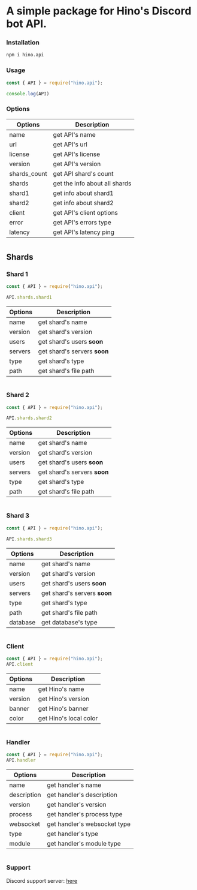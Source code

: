 # A simple package for Hino's Discord bot API.


### Installation
```sh
npm i hino.api
```

### Usage
```js
const { API } = require("hino.api");

console.log(API)
```

### Options

| Options | Description |
| - | - |
|name| get API's name|
url| get API's url|
|license| get API's license|
version| get API's version|
|shards_count| get API shard's count|
shards| get the info about all shards|
|shard1| get info about shard1|
shard2| get info about shard2|
|client| get API's client options|
error| get API's errors type|
| latency | get API's latency ping|

#


## Shards


### Shard 1

```js
const { API } = require("hino.api");

API.shards.shard1
```

| Options| Description|
| - | - |
| name |  get shard's name |
| version | get shard's version |
| users | get shard's users **soon**|
| servers | get shard's servers **soon**|
| type | get shard's type|
| path | get shard's file path |

#

### Shard 2

```js
const { API } = require("hino.api");

API.shards.shard2
```

| Options| Description|
| - | - |
| name |  get shard's name |
| version | get shard's version |
| users | get shard's users **soon**|
| servers | get shard's servers **soon**|
| type | get shard's type|
| path | get shard's file path |

#

### Shard 3

```js
const { API } = require("hino.api");

API.shards.shard3
```

| Options| Description|
| - | - |
| name |  get shard's name |
| version | get shard's version |
| users | get shard's users **soon**|
| servers | get shard's servers **soon**|
| type | get shard's type|
| path | get shard's file path |
| database | get database's type |

#

### Client

```js
const { API } = require("hino.api");
API.client
```
| Options| Description|
| - | - |
| name | get Hino's name |
| version | get Hino's version |
| banner | get Hino's banner |
| color | get Hino's local color |

#

### Handler

```js
const { API } = require("hino.api");
API.handler
```
| Options| Description|
| - | - |
| name | get handler's name |
| description | get handler's description|
| version | get handler's version|
| process | get handler's process type|
| websocket | get handler's websocket type|
| type | get handler's type|
| module | get handler's module type | 

#

### Support
Discord support server: [here](https://discord.gg/yWkcRmZt6B)
